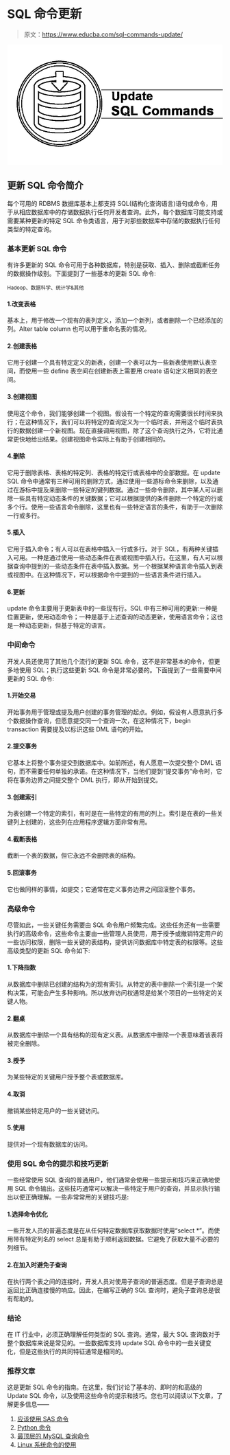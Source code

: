 # SQL 命令更新

> 原文：<https://www.educba.com/sql-commands-update/>

![SQL Commands Update](img/b0d85eba95882efd10070c58f24e343e.png)



## 更新 SQL 命令简介

每个可用的 RDBMS 数据库基本上都支持 SQL(结构化查询语言)语句或命令，用于从相应数据库中的存储数据执行任何开发者查询。此外，每个数据库可能支持或需要某种更新的特定 SQL 命令类语言，用于对那些数据库中存储的数据执行任何类型的特定查询。

### 基本更新 SQL 命令

有许多更新的 SQL 命令可用于各种数据库，特别是获取、插入、删除或截断任务的数据操作级别。下面提到了一些基本的更新 SQL 命令:

<small>Hadoop、数据科学、统计学&其他</small>

#### 1.改变表格

基本上，用于修改一个现有的表列定义，添加一个新列，或者删除一个已经添加的列。Alter table column 也可以用于重命名表的情况。

#### 2.创建表格

它用于创建一个具有特定定义的新表，创建一个表可以为一些新表使用默认表空间，而使用一些 define 表空间在创建新表上需要用 create 语句定义相同的表空间。

#### 3.创建视图

使用这个命令，我们能够创建一个视图。假设有一个特定的查询需要很长时间来执行；在这种情况下，我们可以将特定的查询定义为一个临时表，并用这个临时表执行的数据创建一个新视图。现在直接调用视图，除了这个查询执行之外，它将比通常更快地给出结果。创建视图命令实际上有助于创建相同的。

#### 4.删除

它用于删除表格、表格的特定列、表格的特定行或表格中的全部数据。在 update SQL 命令中通常有三种可用的删除方式，通过使用一些游标命令来删除，以及通过在游标中提及来删除一些特定的键列数据。通过一些命令删除，其中某人可以删除一些具有特定动态条件的关键数据；它可以根据提供的条件删除一个特定的行或多个行。使用一些语言命令删除，这里也有一些特定语言的条件，有助于一次删除一行或多行。

#### 5.插入

它用于插入命令；有人可以在表格中插入一行或多行。对于 SQL，有两种关键插入可用。一种是通过使用一些动态条件在表或视图中插入行。在这里，有人可以根据查询中提到的一些动态条件在表中插入数据。另一个根据某种语言命令插入到表或视图中。在这种情况下，可以根据命令中提到的一些语言条件进行插入。

#### 6.更新

update 命令主要用于更新表中的一些现有行。SQL 中有三种可用的更新:一种是位置更新，使用动态命令；一种是基于上述查询的动态更新，使用语言命令；这也是一种动态更新，但基于特定的语言。

### 中间命令

开发人员还使用了其他几个流行的更新 SQL 命令，这不是非常基本的命令，但更多地使用 SQL；执行这些更新 SQL 命令是非常必要的。下面提到了一些需要中间更新的 SQL 命令:

#### 1.开始交易

开始事务用于管理或提及用户创建的事务管理的起点。例如，假设有人愿意执行多个数据操作查询，但愿意提交同一个查询一次，在这种情况下，begin transaction 需要提及以标识这些 DML 语句的开始。

#### 2.提交事务

它基本上将整个事务提交到数据库中。如前所述，有人愿意一次提交整个 DML 语句，而不需要任何单独的承诺。在这种情况下，当他们提到“提交事务”命令时，它将在事务边界之间提交整个 DML 执行，即从开始到提交。

#### 3.创建索引

为表创建一个特定的索引，有时是在一些特定的有用的列上。索引是在表的一些关键列上创建的，这些列在应用程序逻辑方面非常有用。

#### 4.截断表格

截断一个表的数据，但它永远不会删除表的结构。

#### 5.回滚事务

它也做同样的事情，如提交；它通常在定义事务边界之间回滚整个事务。

### 高级命令

尽管如此，一些关键任务需要由 SQL 命令用户频繁完成。这些任务还有一些需要执行的高级命令，这些命令主要由一些管理人员使用，用于授予或撤销特定用户的一些访问权限，删除一些关键的表结构，提供访问数据库中特定表的权限等。这些高级类型的更新 SQL 命令如下:

#### 1.下降指数

从数据库中删除已创建的结构为的现有索引。从特定的表中删除一个索引是一个架构决策，可能会产生多种影响。所以放弃访问权通常是给某个项目的一些特定的关键人物。

#### 2.翻桌

从数据库中删除一个具有结构的现有定义表。从数据库中删除一个表意味着该表将被完全删除。

#### 3.授予

为某些特定的关键用户授予整个表或数据库。

#### 4.取消

撤销某些特定用户的一些关键访问。

#### 5.使用

提供对一个现有数据库的访问。

### 使用 SQL 命令的提示和技巧更新

一些经常使用 SQL 查询的普通用户，他们通常会使用一些提示和技巧来正确地使用 SQL 命令输出。这些技巧通常可以解决一些特定于用户的查询，并显示执行输出以便正确理解。一些非常常用的关键技巧是:

#### 1.选择命令优化

一些开发人员的普遍态度是在从任何特定数据库获取数据时使用“select *”。而使用带有特定列名的 select 总是有助于顺利返回数据。它避免了获取大量不必要的列细节。

#### 2.在加入时避免子查询

在执行两个表之间的连接时，开发人员对使用子查询的普遍态度。但是子查询总是返回比正确连接慢的响应。因此，在编写正确的 SQL 查询时，避免子查询总是很有帮助的。

### 结论

在 IT 行业中，必须正确理解任何类型的 SQL 查询。通常，最大 SQL 查询数对于整个数据库来说是常见的。一些数据库支持 update SQL 命令中的一些关键变化，但是这些执行的共同特征通常是相同的。

### 推荐文章

这是更新 SQL 命令的指南。在这里，我们讨论了基本的、即时的和高级的 Update SQL 命令，以及使用这些命令的提示和技巧。您也可以阅读以下文章，了解更多信息——

1.  [应该使用 SAS 命令](https://www.educba.com/sas-command/)
2.  [Python 命令](https://www.educba.com/python-commands/)
3.  [最顶层的 MySQL 查询命令](https://www.educba.com/mysql-query-commands/)
4.  [Linux 系统命令的使用](https://www.educba.com/linux-system-commands/)





